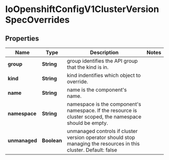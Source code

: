 
# IoOpenshiftConfigV1ClusterVersionSpecOverrides

## Properties
Name | Type | Description | Notes
------------ | ------------- | ------------- | -------------
**group** | **String** | group identifies the API group that the kind is in. | 
**kind** | **String** | kind indentifies which object to override. | 
**name** | **String** | name is the component&#39;s name. | 
**namespace** | **String** | namespace is the component&#39;s namespace. If the resource is cluster scoped, the namespace should be empty. | 
**unmanaged** | **Boolean** | unmanaged controls if cluster version operator should stop managing the resources in this cluster. Default: false | 



